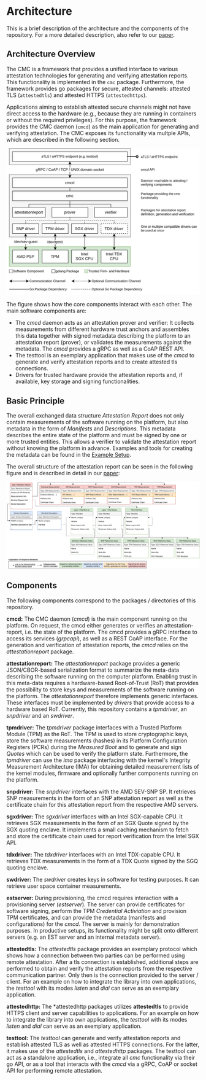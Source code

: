 # Architecture

This is a brief description of the architecture and the components of the repository. For a more
detailed description, also refer to our [paper](https://dl.acm.org/doi/pdf/10.1145/3600160.3600171).

## Architecture Overview

The CMC is a framework that provides a unified interface to various attestation technologies for
generating and verifying attestation reports. This functionality is implemented in the `cmc`
package. Furthermore, the framework provides go packages for secure, attested channels:
attested TLS (`attestedtls`) and attested HTTPS (`attestedhttps`).

Applications aiming to establish attested secure channels might not have direct access to
the hardware (e.g., because they are running in containers or without the required privileges).
For this purpose, the framework provides the CMC daemon (`cmcd`) as the main application for
generating and verifying attestation. The CMC exposes its functionality via multple APIs, which are
described in the following section.

![CMC, drivers and exemplary testtool](./diagrams/architecture.drawio.svg)

The figure shows how the core components interact with each other. The main software components are:
- The *cmcd* daemon acts as an attestation prover and verifier: It collects measurements from
different hardware trust anchors and assembles this data together with signed metadata describing
the platform to an attestation report (prover), or validates the measurements against the metadata.
The *cmcd* provides a gRPC as well as a CoAP REST API.
- The testtool is an exemplary application that makes use of the *cmcd* to
generate and verify attestation reports and to create attested tls connections.
- Drivers for trusted hardware provide the attestation reports and, if available, key storage and
signing functionalities.

## Basic Principle

The overall exchanged data structure *Attestation Report* does not only contain measurements of
the software running on the platform, but also metadata in the form of *Manifests* and
*Descriptions*. This metadata describes the entire state of the platform and must be signed by
one or more trusted entities. This allows a verifier to validate the attestation report without
knowing the platform in advance. Examples and tools for creating the metadata can be found
in the [Example Setup](../example-setup/).

The overall structure of the attestation report can be seen in the following figure and is
described in detail in our [paper](https://dl.acm.org/doi/pdf/10.1145/3600160.3600171):

![Attestation Report](./diagrams/attestation-report.drawio.svg)

## Components
The following components correspond to the packages / directories of this repository.

__cmcd:__
The CMC daemon (*cmcd*) is the main component running on the platform. On request, the cmcd either
generates or verifies an attestation-report, i.e. the state of the platform. The cmcd provides
a gRPC interface to access its services (*grpcapi*), as well as a REST CoAP interface. For the
generation and verification of attestation reports, the *cmcd* relies on the *attestationreport*
package.

__attestationreport:__
The *attestationreport* package provides a generic JSON/CBOR-based serialization format to summarize
the meta-data describing the software running on the computer platform. Enabling trust in this
meta-data requires a hardware-based Root-of-Trust (RoT) that provides the possibility to store keys
and measurements of the software running on the platform. The *attestationreport* therefore
implements generic interfaces.
These interfaces must be implemented by *drivers* that provide access to a hardware based RoT.
Currently, this repository contains a *tpmdriver*, an *snpdriver* and an *swdriver*.

__tpmdriver:__
The *tpmdriver* package interfaces with a Trusted Platform Module (TPM) as the RoT.
The TPM is used to store cryptographic keys, store the software measurements (hashes) in its
Platform Configuration Registers (PCRs) during the *Measured Boot* and to generate and sign *Quotes*
which can be used to verify the platform state. Furthermore, the *tpmdriver* can use the *ima*
package interfacing with the kernel's Integrity Measurement Architecture (IMA) for obtaining
detailed measurement lists of the kernel modules, firmware and optionally further components
running on the platform.

__snpdriver:__
The *snpdriver* interfaces with the AMD SEV-SNP SP. It retrieves SNP measurements in the form of
an SNP attestation report as well as the certificate chain for this attestation report from the
respective AMD servers.

__sgxdriver:__
The *sgxdriver* interfaces with an Intel SGX-capable CPU. It retrieves SGX measurements in the form
of an SGX Quote signed by the SGX quoting enclave. It implements a small caching mechanism to fetch
and store the certificate chain used for report verification from the Intel SGX API.

__tdxdriver:__
The *tdxdriver* interfaces with an Intel TDX-capable CPU. It retrieves TDX measurements in the form
of a TDX Quote signed by the SGQ quoting enclave.

__swdriver:__
The *swdriver* creates keys in software for testing purposes. It can retrieve user space container
measurements.

__estserver:__
During provisioning, the cmcd requires interaction with a provisioning server (*estserver*). The
server can provide certificates for software signing, perform the TPM *Credential Activiation* and
provision TPM certificates, and can provide the metadata (manifests and configurations) for the
*cmcd*. The server is mainly for demonstration purposes. In productive setups, its functionality
might be split onto different servers (e.g. an EST server and an internal metadata server).

__attestedtls:__
The *attestedtls* package provides an exemplary protocol which shows how a connection between two
parties can be performed using remote attestation. After a tls connection is established, additional
steps are performed to obtain and verify the attestation reports from the respective communication
partner. Only then is the connection provided to the server / client. For an example on how to
integrate the library into own applications, the *testtool* with its modes *listen* and
*dial* can serve as an exemplary application.

__attestedhttp:__
The *attestedhttp packages utilizes **attestedtls** to provide HTTPS client and server capabilities
to applications. For an example on how to integrate the library into own applications, the
*testtool* with its modes *listen* and *dial* can serve as an exemplary application.

__testtool:__
The *testtool* can generate and verify attestation reports and establish attested TLS as well as
attested HTTPS connections. For the latter, it makes use of the *attestedtls* and
*attestedhttp* packages. The testtool can act as a standalone application, i.e., integrate
all *cmc* functionality via their go API, or as a tool that interacts with the
*cmcd* via a gRPC, CoAP or socket API for performing remote attestation.
